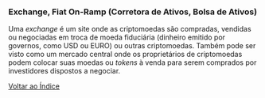 ### Exchange, Fiat On-Ramp (Corretora de Ativos, Bolsa de Ativos)

Uma _exchange_ é um site onde as criptomoedas são compradas, vendidas ou negociadas em troca de moeda fiduciária (dinheiro emitido por governos, como USD ou EURO) ou outras criptomoedas. Também pode ser visto como um mercado central onde os proprietários de criptomoedas podem colocar suas moedas ou _tokens_ à venda para serem comprados por investidores dispostos a negociar.

[Voltar ao Índice](../)